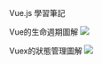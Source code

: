 Vue.js 學習筆記

Vue的生命週期圖解
<img src="https://res.cloudinary.com/atmos1128/image/upload/v1568730321/vue.js/lifecycle.png">

Vuex的狀態管理圖解
<img src="https://img-blog.csdnimg.cn/20181216154055870.png?x-oss-process=image/watermark,type_ZmFuZ3poZW5naGVpdGk,shadow_10,text_aHR0cHM6Ly9ibG9nLmNzZG4ubmV0L3dlaXhpbl80NDA5MjExMw==,size_16,color_FFFFFF,t_70">
